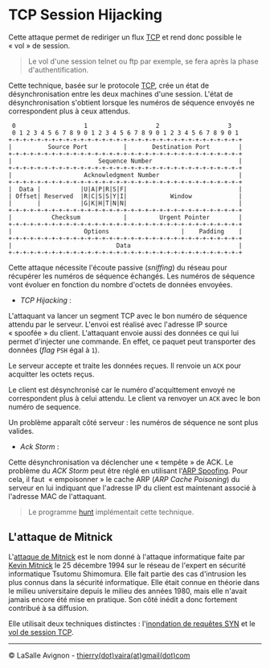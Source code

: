 # TCP Session Hijacking

Cette attaque permet de rediriger un flux [TCP](../../reseau/tcp.md) et rend donc possible le « vol » de session.

> Le vol d'une session telnet ou ftp par exemple, se fera après la phase d'authentification.

Cette technique, basée sur le protocole [TCP](../../reseau/tcp.md), crée un état de désynchronisation entre les deux machines d'une session. L'état de désynchronisation s'obtient lorsque les numéros de séquence envoyés ne correspondent plus à ceux attendus.

```
 0                   1                   2                   3
 0 1 2 3 4 5 6 7 8 9 0 1 2 3 4 5 6 7 8 9 0 1 2 3 4 5 6 7 8 9 0 1
+-+-+-+-+-+-+-+-+-+-+-+-+-+-+-+-+-+-+-+-+-+-+-+-+-+-+-+-+-+-+-+-+
|          Source Port          |       Destination Port        |
+-+-+-+-+-+-+-+-+-+-+-+-+-+-+-+-+-+-+-+-+-+-+-+-+-+-+-+-+-+-+-+-+
|                        Sequence Number                        |
+-+-+-+-+-+-+-+-+-+-+-+-+-+-+-+-+-+-+-+-+-+-+-+-+-+-+-+-+-+-+-+-+
|                    Acknowledgment Number                      |
+-+-+-+-+-+-+-+-+-+-+-+-+-+-+-+-+-+-+-+-+-+-+-+-+-+-+-+-+-+-+-+-+
|  Data |           |U|A|P|R|S|F|                               |
| Offset| Reserved  |R|C|S|S|Y|I|            Window             |
|       |           |G|K|H|T|N|N|                               |
+-+-+-+-+-+-+-+-+-+-+-+-+-+-+-+-+-+-+-+-+-+-+-+-+-+-+-+-+-+-+-+-+
|           Checksum            |         Urgent Pointer        |
+-+-+-+-+-+-+-+-+-+-+-+-+-+-+-+-+-+-+-+-+-+-+-+-+-+-+-+-+-+-+-+-+
|                    Options                    |    Padding    |
+-+-+-+-+-+-+-+-+-+-+-+-+-+-+-+-+-+-+-+-+-+-+-+-+-+-+-+-+-+-+-+-+
|                             Data                              |
+-+-+-+-+-+-+-+-+-+-+-+-+-+-+-+-+-+-+-+-+-+-+-+-+-+-+-+-+-+-+-+-+
```

Cette attaque nécessite l'écoute passive (_sniffing_) du réseau pour récupérer les numéros de séquence échangés. Les numéros de séquence vont évoluer en fonction du nombre d'octets de données envoyées.

- _TCP Hijacking_ :

L'attaquant va lancer un segment TCP avec le bon numéro de séquence attendu par le serveur. L'envoi est réalisé avec l'adresse IP source « spoofée » du client. L'attaquant envoie aussi des données ce qui lui permet d'injecter une commande. En effet, ce paquet peut transporter des données (_flag_ `PSH` égal à `1`).

Le serveur accepte et traite les données reçues. Il renvoie un `ACK` pour acquitter les octets reçus.

Le client est désynchronisé car le numéro d'acquittement envoyé ne correspondent plus à celui attendu. Le client va renvoyer un `ACK` avec le bon numéro de sequence.

Un problème apparaît côté serveur : les numéros de séquence ne sont plus valides.

- _Ack Storm_ :

Cette désynchronisation va déclencher une « tempête » de ACK. Le problème du _ACK Storm_ peut être réglé en utilisant l'[ARP Spoofing](arp-poisoning.md). Pour cela, il faut  « empoisonner » le cache ARP (_ARP Cache Poisoning_) du serveur en lui indiquant que l'adresse IP du client est maintenant associé à l'adresse MAC de l'attaquant.

> Le programme [hunt](https://packetstormsecurity.com/sniffers/hunt/) implémentait cette technique.

## L'attaque de Mitnick

L'[attaque de Mitnick](attaque-mitnick.md) est le nom donné à l'attaque informatique faite par [Kevin Mitnick](https://fr.wikipedia.org/wiki/Kevin_Mitnick) le 25 décembre 1994 sur le réseau de l'expert en sécurité informatique Tsutomu Shimomura. Elle fait partie des cas d'intrusion les plus connus dans la sécurité informatique. Elle était connue en théorie dans le milieu universitaire depuis le milieu des années 1980, mais elle n'avait jamais encore été mise en pratique. Son côté inédit a donc fortement contribué à sa diffusion.

Elle utilisait deux techniques distinctes : l'[inondation de requêtes SYN](tcp-syn-flooding.md) et le [vol de session TCP](tcp-session-hijacking.md).

---
©️ LaSalle Avignon - [thierry(dot)vaira(at)gmail(dot)com](thierry.vaira@gmail.com)

